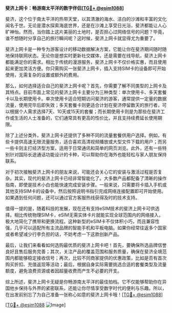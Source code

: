**斐济上网卡：畅游南太平洋的数字伴侣[[TG💪+ @esim1088](https://t.me/s/esim1088)]**

斐济，这个位于南太平洋的热带天堂，以其清澈的海水、洁白的沙滩和丰富的文化闻名于世。无论是潜水探索海底世界，还是在沙滩上享受日光浴，斐济都能让人心旷神怡。然而，当你踏上这片美丽的土地时，是否担心过网络信号的问题？毕竟，谁不想随时分享自己的旅行瞬间呢？这时候，斐济上网卡就显得尤为重要了。

斐济上网卡是一种专为游客设计的移动数据解决方案，它能让你在斐济期间随时随地保持联网状态。无论你是想实时更新社交媒体，还是需要在线导航，斐济上网卡都能满足你的需求。相比于传统的漫游服务，斐济上网卡不仅价格实惠，而且使用起来更加灵活方便。你只需购买一张斐济上网卡，插入支持SIM卡的设备即可开始使用，无需复杂的设置或额外的费用。

那么，如何选择适合自己的斐济上网卡呢？首先，你需要了解不同类型的上网卡及其特点。目前市面上常见的斐济上网卡主要分为三种类型：单次使用卡、多天套餐卡以及长期使用卡。单次使用卡适合短期访问斐济的游客，通常提供一定量的数据流量，使用完毕后即失效；多天套餐卡则更适合计划在斐济停留数天的旅行者，可以根据个人需求选择7天、10天或15天的套餐；而长期使用卡则是为那些在斐济工作或生活的人士准备的，它们通常具有更高的性价比，并且支持续费延长使用期限。

除了上述分类外，斐济上网卡还提供了多种不同的流量套餐供用户选择。例如，有些卡提供高速无限流量服务，适合喜欢高清视频播放或大型文件下载的用户；而另一些卡则主打经济型方案，适用于日常通讯和简单的网页浏览。此外，还有一些特别针对国际长途通话功能设计的卡种，可以帮助你在海外也能轻松与家人朋友保持联系。

对于初次接触斐济上网卡的朋友来说，可能还会关心它的安装与激活过程是否复杂。其实，现代的斐济上网卡已经非常智能化了。大多数产品都配备了清晰的操作指南，即使是技术小白也能快速完成安装步骤。一般来说，只需要将卡插入手机或其他支持SIM卡的设备中，然后按照说明书指引完成网络连接配置即可开始使用。如果遇到任何问题，还可以通过官方客服热线获得及时的技术支持。

值得一提的是，随着科技的发展，现在还有支持eSIM技术的斐济上网卡可供选择。相比传统物理SIM卡，eSIM无需实体卡片就能实现全球范围内的网络接入，极大地简化了携带和更换流程。这种新型的eSIM卡不仅体积小巧，而且兼容性强，几乎可以适配所有主流品牌的智能手机和平板电脑。如果你经常往返多个国家或者希望减少行李负担的话，不妨考虑一下这款创新产品。

最后，让我们来看看如何选购最优质的斐济上网卡吧！首先，要确保所选品牌信誉良好且售后服务完善；其次，关注产品的覆盖范围和服务质量，确保在斐济全境范围内都能够稳定接收信号；再次，比较不同商家提供的优惠政策，比如是否有首次购买折扣、充值返现等活动；最后，根据自身实际需要挑选合适的套餐类型及流量额度，避免浪费资源或者因超量收费而产生不必要的开支。

综上所述，斐济上网卡无疑是你畅游南太平洋的最佳拍档。它不仅能够帮助你在异国他乡保持与外界的紧密联系，还能让你尽情享受数字时代的便利与乐趣。所以，在出发前别忘了为自己准备一张称心如意的斐济上网卡哦！[[TG💪+ @esim1088](https://t.me/s/esim1088)]

[[TG💪+ @esim1088](https://t.me/s/esim1088) ![Image](https://i.postimg.cc/4NQfJmqS/Snipaste-2025-05-13-00-14-12.png)]